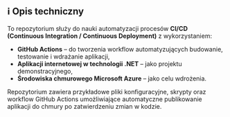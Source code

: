 ## ℹ️ Opis techniczny

To repozytorium służy do nauki automatyzacji procesów **CI/CD (Continuous Integration / Continuous Deployment)** z wykorzystaniem:

- **GitHub Actions** – do tworzenia workflow automatyzujących budowanie, testowanie i wdrażanie aplikacji,
- **Aplikacji internetowej w technologii .NET** – jako projektu demonstracyjnego,
- **Środowiska chmurowego Microsoft Azure** – jako celu wdrożenia.

Repozytorium zawiera przykładowe pliki konfiguracyjne, skrypty oraz workflow GitHub Actions umożliwiające automatyczne publikowanie aplikacji do chmury po zatwierdzeniu zmian w kodzie.

